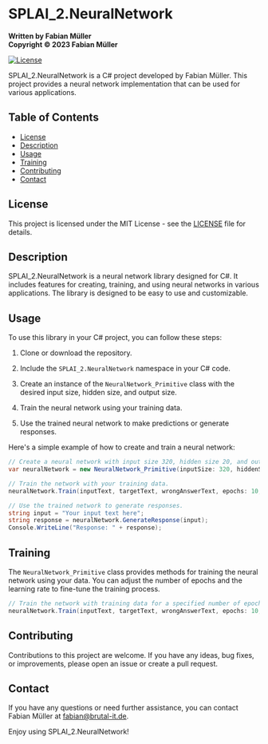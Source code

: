 # SPLAI_2.NeuralNetwork

**Written by Fabian Müller**  
**Copyright © 2023 Fabian Müller**

[![License](https://img.shields.io/badge/License-MIT-blue.svg)](https://opensource.org/licenses/MIT)

SPLAI_2.NeuralNetwork is a C# project developed by Fabian Müller. This project provides a neural network implementation that can be used for various applications.

## Table of Contents

- [License](#license)
- [Description](#description)
- [Usage](#usage)
- [Training](#training)
- [Contributing](#contributing)
- [Contact](#contact)

## License

This project is licensed under the MIT License - see the [LICENSE](LICENSE) file for details.

## Description

SPLAI_2.NeuralNetwork is a neural network library designed for C#. It includes features for creating, training, and using neural networks in various applications. The library is designed to be easy to use and customizable.

## Usage

To use this library in your C# project, you can follow these steps:

1. Clone or download the repository.

2. Include the `SPLAI_2.NeuralNetwork` namespace in your C# code.

3. Create an instance of the `NeuralNetwork_Primitive` class with the desired input size, hidden size, and output size.

4. Train the neural network using your training data.

5. Use the trained neural network to make predictions or generate responses.

Here's a simple example of how to create and train a neural network:

```csharp
// Create a neural network with input size 320, hidden size 20, and output size 320.
var neuralNetwork = new NeuralNetwork_Primitive(inputSize: 320, hiddenSize: 20, outputSize: 320);

// Train the network with your training data.
neuralNetwork.Train(inputText, targetText, wrongAnswerText, epochs: 10, learningRate: 0.6);

// Use the trained network to generate responses.
string input = "Your input text here";
string response = neuralNetwork.GenerateResponse(input);
Console.WriteLine("Response: " + response);
```
## Training

The `NeuralNetwork_Primitive` class provides methods for training the neural network using your data. You can adjust the number of epochs and the learning rate to fine-tune the training process.

```csharp
// Train the network with training data for a specified number of epochs and learning rate.
neuralNetwork.Train(inputText, targetText, wrongAnswerText, epochs: 10, learningRate: 0.6);
```

## Contributing

Contributions to this project are welcome. If you have any ideas, bug fixes, or improvements, please open an issue or create a pull request.

## Contact

If you have any questions or need further assistance, you can contact Fabian Müller at [fabian@brutal-it.de](mailto:fabian@brutal-it.de).

Enjoy using SPLAI_2.NeuralNetwork!

